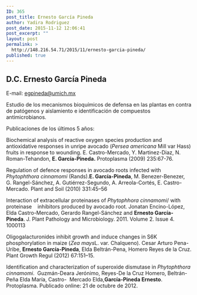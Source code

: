 ```yaml
---
ID: 365
post_title: Ernesto García Pineda
author: Yadira Rodriguez
post_date: 2015-11-12 12:06:41
post_excerpt: ""
layout: post
permalink: >
  http://148.216.54.71/2015/11/ernesto-garcia-pineda/
published: true
---
```

<h2 class="art-postheader">D.C. Ernesto García Pineda</h2>
<div class="art-postcontent">
<div class="art-article">

E-mail: <a href="mailto:egpineda@umich.mx">egpineda@umich.mx</a>

Estudio de los mecanismos bioquímicos de defensa en las plantas en contra de patógenos y aislamiento e identificación de compuestos antimicrobianos.

Publicaciones de los últimos 5 años:

Biochemical analysis of reactive oxygen species production and antioxidative responses in unripe avocado (<em>Persea americana</em> Mill var Hass) fruits in response to wounding. E. Castro-Mercado, Y. Martinez-Diaz, N. Roman-Tehandon, <strong>E. García-Pineda.</strong> Protoplasma (2009) 235:67-76.

Regulation of defence responses in avocado roots infected with <em>Phytophthora cinnamomi</em> (Rands).<strong>E. García-Pineda</strong>, M. Benezer-Benezer, G. Rangel-Sánchez, A. Gutiérrez-Segundo, A. Arreola-Cortés, E. Castro-Mercado. Plant and Soil (2010) 331:45–56

Interaction of extracellular proteinases of <em>Phytophhora cinnamomi</em>/ with proteinase    inhibitors produced by avocado root. Jonatan Encino-López, Elda Castro-Mercado, Gerardo Rangel-Sánchez and <strong>Ernesto García-Pineda</strong>. J. Plant Pathology and Microbiology. 2011. Volume 2. Issue 4. 1000113

Oligogalacturonides inhibit growth and induce changes in S6K phosphorylation in maize (<em>Zea mays</em>L. var. Chalqueno). Cesar Arturo Pena-Uribe, <strong>Ernesto García-Pineda</strong>, Elda Beltrán-Pena, Homero Reyes de la Cruz. Plant Growth Regul (2012) 67:151–15.

Identification and characterization of superoxide dismutase in <em>Phytophthora cinnamomi</em>.  Guzmán-Deara Jerónimo, Reyes-De la Cruz Homero, Beltrán-Peña Elda María, Castro-  Mercado Elda,<strong>García-Pineda Ernesto</strong>. Protoplasma. Publicado online: 21 de octubre de 2012.

</div>
</div>
